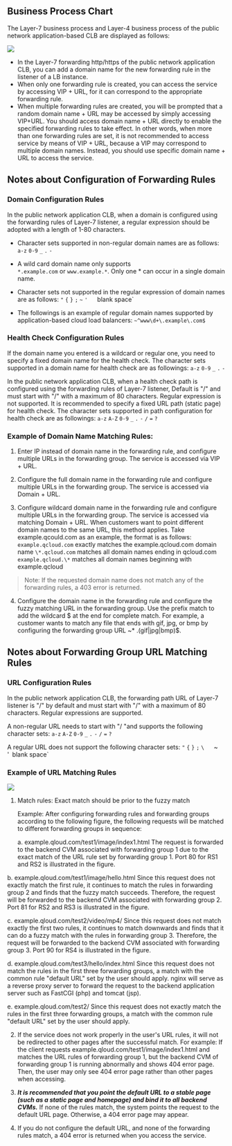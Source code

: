 ## Business Process Chart

The Layer-7 business process and Layer-4 business process of the public network application-based CLB are displayed as follows:

![](//mc.qcloudimg.com/static/img/85aadb905594f4e755cc2d7e4a597397/image.png)

- In the Layer-7 forwarding http/https of the public network application CLB, you can add a domain name for the new forwarding rule in the listener of a LB instance.
- When only one forwarding rule is created, you can access the service by accessing VIP + URL, for it can correspond to the appropriate forwarding rule.
- When multiple forwarding rules are created, you will be prompted that a random domain name + URL may be accessed by simply accessing VIP+URL. You should access domain name + URL directly to enable the specified forwarding rules to take effect. In other words, when more than one forwarding rules are set, it is not recommended to access service by means of VIP + URL, because a VIP may correspond to multiple domain names. Instead, you should use specific domain name + URL to access the service.

## Notes about Configuration of Forwarding Rules

### Domain Configuration Rules
In the public network application CLB, when a domain is configured using the forwarding rules of Layer-7 listener, a regular expression should be adopted with a length of 1-80 characters.

- Character sets supported in non-regular domain names are as follows:
`a-z` `0-9` `_` `.` `-` 
			
- A wild card domain name only supports  
`*.example.com` or `www.example.*`. Only one \* can occur in a single domain name. 		

- Character sets not supported in the regular expression of domain names are as follows:
`"` `{` `}` `;` `~` `'` ` ` ` `blank space` 

- The followings is an example of regular domain names supported by application-based cloud load balancers:
`~^www\d+\.example\.com$`

### Health Check Configuration Rules

If the domain name you entered is a wildcard or regular one, you need to specify a fixed domain name for the health check. The character sets supported in a domain name for health check are as followings:
`a-z` `0-9`  `_` `.` `-` 

In the public network application CLB, when a health check path is configured using the forwarding rules of Layer-7 listener, Default is "/" and must start with "/" with a maximum of 80 characters. Regular expression is not supported. It is recommended to specify a fixed URL path (static page) for health check. The character sets supported in path configuration for health check are as followings:
`a-z` `A-Z` `0-9` `_` `.` `-` `/` `=` `?`

### Example of Domain Name Matching Rules:

1. Enter IP instead of domain name in the forwarding rule, and configure multiple URLs in the forwarding group. The service is accessed via VIP + URL.

2. Configure the full domain name in the forwarding rule and configure multiple URLs in the forwarding group. The service is accessed via Domain + URL.

3. Configure wildcard domain name in the forwarding rule and configure multiple URLs in the forwarding group. The service is accessed via matching Domain + URL. When customers want to point different domain names to the same URL, this method applies. Take example.qcould.com as an example, the format is as follows:
	`example.qcloud.com` exactly matches the example.qcloud.com domain name
  `\*.qcloud.com` matches all domain names ending in qcloud.com
 `example.qcloud.\*` matches all domain names beginning with example.qcloud
  >Note: If the requested domain name does not match any of the forwarding rules, a 403 error is returned.

4. Configure the domain name in the forwarding rule and configure the fuzzy matching URL in the forwarding group. Use the prefix match to add the wildcard $ at the end for complete match.
For example, a customer wants to match any file that ends with gif, jpg, or bmp by configuring the forwarding group URL ~* \.(gif|jpg|bmp)$.

## Notes about Forwarding Group URL Matching Rules

### URL Configuration Rules

In the public network application CLB, the forwarding path URL of Layer-7 listener is "/" by default and must start with "/" with a maximum of 80 characters. Regular expressions are supported.

A non-regular URL needs to start with "/ "and supports the following character sets:
`a-z` `A-Z` `0-9` `_` `.` `-`  `/` `=` `?`
		
A regular URL does not support the following character sets:
`"` `{` `}` `;` `\` ` ` ` `~`  `'` `blank space`   

### Example of URL Matching Rules
![](//mc.qcloudimg.com/static/img/1c01dcd0959105dd7821f4e22f5cd796/image.png)
 
1. Match rules: Exact match should be prior to the fuzzy match

	Example: After configuring forwarding rules and forwarding groups according to the following figure, the following requests will be matched to different forwarding groups in sequence:
  
	a. example.qloud.com/test1/image/index1.html The request is forwarded to the backend CVM associated with forwarding group 1 due to the exact match of the URL rule set by forwarding group 1. Port 80 for RS1 and RS2 is illustrated in the figure.
	
  b. example.qloud.com/test1/image/hello.html Since this request does not exactly match the first rule, it continues to match the rules in forwarding group 2 and finds that the fuzzy match succeeds. Therefore, the request will be forwarded to the backend CVM associated with forwarding group 2. Port 81 for RS2 and RS3 is illustrated in the figure.
  
  c. example.qloud.com/test2/video/mp4/ Since this request does not match exactly the first two rules, it continues to match downwards and finds that it can do a fuzzy match with the rules in forwarding group 3. Therefore, the request will be forwarded to the backend CVM associated with forwarding group 3. Port 90 for RS4 is illustrated in the figure.
  
  d. example.qloud.com/test3/hello/index.html Since this request does not match the rules in the first three forwarding groups, a match with the common rule "default URL" set by the user should apply. nginx will serve as a reverse proxy server to forward the request to the backend application server such as FastCGI (php) and tomcat (jsp).
  
  e. example.qloud.com/test2/ Since this request does not exactly match the rules in the first three forwarding groups, a match with the common rule "default URL" set by the user should apply.

2. If the service does not work properly in the user's URL rules, it will not be redirected to other pages after the successful match.
For example: If the client requests example.qloud.com/test1/image/index1.html and matches the URL rules of forwarding group 1, but the backend CVM of forwarding group 1 is running abnormally and shows 404 error page. Then, the user may only see 404 error page rather than other pages when accessing.

3. ***It is recommended that you point the default URL to a stable page (such as a static page and homepage) and bind it to all backend CVMs.*** If none of the rules match, the system points the request to the default URL page. Otherwise, a 404 error page may appear.

4. If you do not configure the default URL, and none of the forwarding rules match, a 404 error is returned when you access the service.

